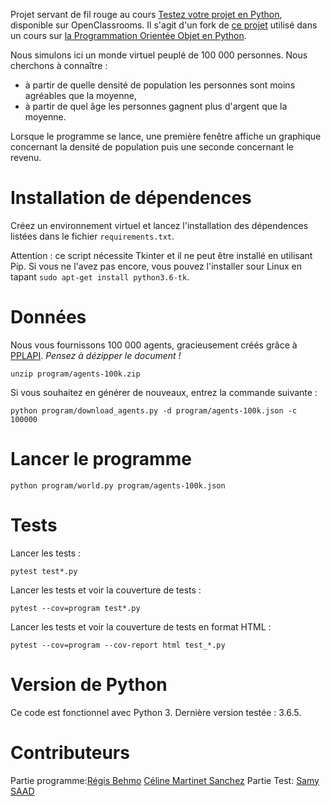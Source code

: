 Projet servant de fil rouge au cours [Testez votre projet en Python](https://openclassrooms.com/courses/testez-un-projet-python), disponible sur OpenClassrooms. Il s'agit d'un fork de [ce projet](https://github.com/OpenClassrooms-Student-Center/la_poo_avec_python/tree/master) utilisé dans un cours sur [la Programmation Orientée Objet en Python](https://openclassrooms.com/courses/decouvrez-la-programmation-orientee-objet-avec-python).

Nous simulons ici un monde virtuel peuplé de 100 000 personnes. Nous cherchons à connaître :
- à partir de quelle densité de population les personnes sont moins agréables que la moyenne,
- à partir de quel âge les personnes gagnent plus d'argent que la moyenne.

Lorsque le programme se lance, une première fenêtre affiche un graphique concernant la densité de population puis une seconde concernant le revenu.

# Installation de dépendences

Créez un environnement virtuel et lancez l'installation des dépendences listées dans le fichier `requirements.txt`.

Attention : ce script nécessite Tkinter et il ne peut être installé en utilisant Pip. Si vous ne l'avez pas encore, vous pouvez l'installer sour Linux en tapant `sudo apt-get install python3.6-tk`.

# Données

Nous vous fournissons 100 000 agents, gracieusement créés grâce à [PPLAPI](http://pplapi.com).
*Pensez à dézipper le document !*

    unzip program/agents-100k.zip

Si vous souhaitez en générer de nouveaux, entrez la commande suivante :

    python program/download_agents.py -d program/agents-100k.json -c 100000

# Lancer le programme

    python program/world.py program/agents-100k.json


# Tests

Lancer les tests :

    pytest test*.py

Lancer les tests et voir la couverture de tests :

    pytest --cov=program test*.py

Lancer les tests et voir la couverture de tests en format HTML :

    pytest --cov=program --cov-report html test_*.py


# Version de Python
Ce code est fonctionnel avec Python 3. Dernière version testée : 3.6.5.

# Contributeurs
Partie programme:[Régis Behmo](https://github.com/regisb)
                 [Céline Martinet Sanchez](https://github.com/celine-m-s)
Partie Test: [Samy SAAD](https://github.com/Sam-prog-sudo)
